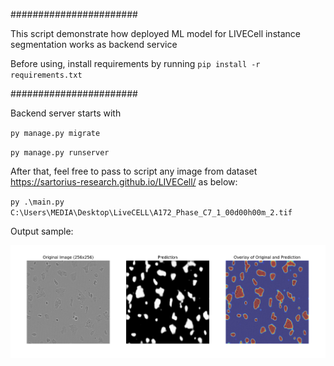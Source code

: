 #######################

This script demonstrate how deployed ML model for LIVECell instance segmentation works as backend service

Before using, install requirements by running ``pip install -r requirements.txt``


#######################

Backend server starts with 

``py manage.py migrate``

``py manage.py runserver``

After that, feel free to pass to script any image from dataset https://sartorius-research.github.io/LIVECell/ as below:

``py .\main.py C:\Users\MEDIA\Desktop\LiveCELL\A172_Phase_C7_1_00d00h00m_2.tif
``

Output sample:

![img.png](img.png)